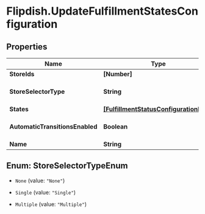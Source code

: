 # Flipdish.UpdateFulfillmentStatesConfiguration

## Properties
Name | Type | Description | Notes
------------ | ------------- | ------------- | -------------
**StoreIds** | **[Number]** | Stores id's | [optional] 
**StoreSelectorType** | **String** | Store Selector Type | [optional] 
**States** | [**[FulfillmentStatusConfigurationItem]**](FulfillmentStatusConfigurationItem.md) | Settings | [optional] 
**AutomaticTransitionsEnabled** | **Boolean** | Enable automatic transitions | [optional] 
**Name** | **String** | Name | [optional] 


<a name="StoreSelectorTypeEnum"></a>
## Enum: StoreSelectorTypeEnum


* `None` (value: `"None"`)

* `Single` (value: `"Single"`)

* `Multiple` (value: `"Multiple"`)




